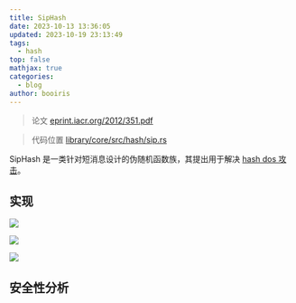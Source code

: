 ```yaml
---
title: SipHash
date: 2023-10-13 13:36:05
updated: 2023-10-19 23:13:49
tags:
  - hash
top: false
mathjax: true
categories:
  - blog
author: booiris
---
```

> 论文 [eprint.iacr.org/2012/351.pdf](https://eprint.iacr.org/2012/351.pdf)

> 代码位置 [library/core/src/hash/sip.rs](https://github.com/rust-lang/rust/blob/1.72.0/library/core/src/hash/sip.rs)

SipHash 是一类针对短消息设计的伪随机函数族，其提出用于解决 [hash dos 攻击](../todo/todo.md)。

## 实现

![](https://cdn.jsdelivr.net/gh/booiris-cdn/img/spihash1.png)

![](https://cdn.jsdelivr.net/gh/booiris-cdn/img/spihash2.png)

![](https://cdn.jsdelivr.net/gh/booiris-cdn/img/spihash3.png)

## 安全性分析
